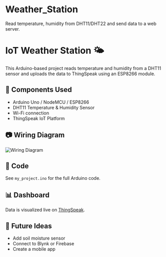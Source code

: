 # Weather_Station
Read temperature, humidity from DHT11/DHT22 and send data to a web server.

# IoT Weather Station 🌤️

This Arduino-based project reads temperature and humidity from a DHT11 sensor and uploads the data to ThingSpeak using an ESP8266 module.

## 🔧 Components Used

- Arduino Uno / NodeMCU / ESP8266
- DHT11 Temperature & Humidity Sensor
- Wi-Fi connection
- ThingSpeak IoT Platform

## 📷 Wiring Diagram

![Wiring Diagram](images/wiring_diagram.png)

## 📜 Code

See `my_project.ino` for the full Arduino code.

## 📊 Dashboard

Data is visualized live on [ThingSpeak](https://thingspeak.com/).

## 🧪 Future Ideas

- Add soil moisture sensor
- Connect to Blynk or Firebase
- Create a mobile app

